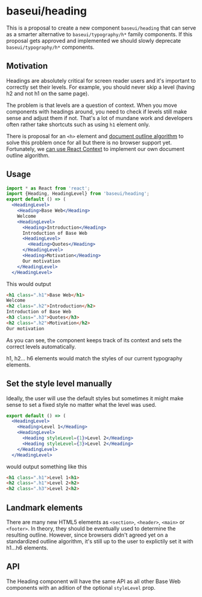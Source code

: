 # baseui/heading

This is a proposal to create a new component `baseui/heading` that can serve as a smarter alternative to `baseui/typography/h*` family components. If this proposal gets approved and implemented we should slowly deprecate `baseui/typography/h*` components.

## Motivation

Headings are absolutely critical for screen reader users and it's important to correctly set their levels. For example, you should never skip a level (having h2 and not h1 on the same page).

The problem is that levels are a question of context. When you move components with headings around, you need to check if levels still make sense and adjust them if not. That's a lot of mundane work and developers often rather take shortcuts such as using `h1` element only.

There is proposal for an `<h>` element and [document outline algorithm](http://adrianroselli.com/2016/08/there-is-no-document-outline-algorithm.html) to solve this problem once for all but there is no browser support yet. Fortunately, we [can use React Context](https://medium.com/@Heydon/managing-heading-levels-in-design-systems-18be9a746fa3) to implement our own document outline algorithm.

## Usage

```jsx
import * as React from 'react';
import {Heading, HeadingLevel} from 'baseui/heading';
export default () => (
  <HeadingLevel>
    <Heading>Base Web</Heading>
    Welcome
    <HeadingLevel>
      <Heading>Introduction</Heading>
      Introduction of Base Web
      <HeadingLevel>
        <Heading>Quotes</Heading>
      </HeadingLevel>
      <Heading>Motivation</Heading>
      Our motivation
    </HeadingLevel>
  </HeadingLevel>
```

This would output

```html
<h1 class=".h1">Base Web</h1>
Welcome
<h2 class=".h2">Introduction</h2>
Introduction of Base Web
<h3 class=".h3">Quotes</h3>
<h2 class=".h2">Motivation</h2>
Our motivation
```

As you can see, the component keeps track of its context and sets the correct levels automatically.

h1, h2... h6 elements would match the styles of our current typography elements.

## Set the style level manually

Ideally, the user will use the default styles but sometimes it might make sense to set a fixed style no matter what the level was used.

```jsx
export default () => (
  <HeadingLevel>
    <Heading>Level 1</Heading>
    <HeadingLevel>
      <Heading styleLevel={1}>Level 2</Heading>
      <Heading styleLevel={3}>Level 2</Heading>
    </HeadingLevel>
  </HeadingLevel>
```

would output something like this

```html
<h1 class=".h1">Level 1<h1>
<h2 class=".h1">Level 2<h2>
<h2 class=".h3">Level 2<h2>
```

## Landmark elements

There are many new HTML5 elements as `<section>`, `<header>`, `<main>` or `<footer>`. In theory, they should be eventually used to determine the resulting outline. However, since browsers didn't agreed yet on a standardized outline algorithm, it's still up to the user to explictily set it with h1...h6 elements.

## API

The Heading component will have the same API as all other Base Web components with an adition of the optional `styleLevel` prop.
